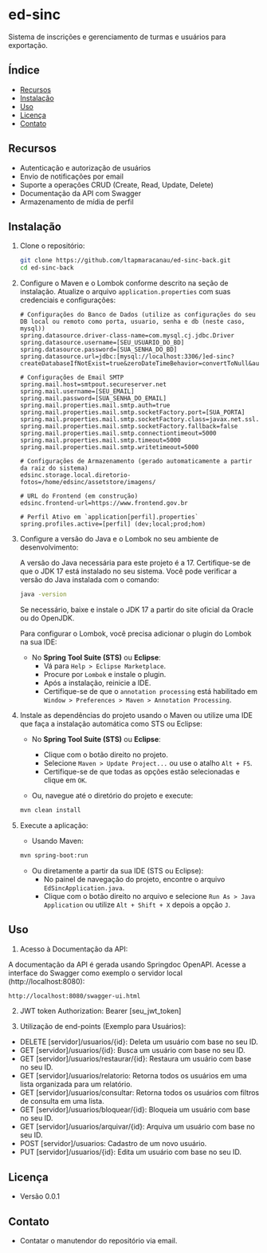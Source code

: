 # ed-sinc

Sistema de inscrições e gerenciamento de turmas e usuários para exportação.

## Índice

- [Recursos](#recursos)
- [Instalação](#instalação)
- [Uso](#uso)
- [Licença](#licença)
- [Contato](#contato)

## Recursos

- Autenticação e autorização de usuários
- Envio de notificações por email
- Suporte a operações CRUD (Create, Read, Update, Delete)
- Documentação da API com Swagger
- Armazenamento de mídia de perfil

## Instalação

1. Clone o repositório:
    ```bash
    git clone https://github.com/ltapmaracanau/ed-sinc-back.git
    cd ed-sinc-back
    ```

2. Configure o Maven e o Lombok conforme descrito na seção de instalação. Atualize o arquivo `application.properties` com suas credenciais e configurações:

    ```properties
    # Configurações do Banco de Dados (utilize as configurações do seu DB local ou remoto como porta, usuario, senha e db (neste caso, mysql))
    spring.datasource.driver-class-name=com.mysql.cj.jdbc.Driver
    spring.datasource.username=[SEU_USUARIO_DO_BD]
    spring.datasource.password=[SUA_SENHA_DO_BD]
    spring.datasource.url=jdbc:[mysql://localhost:3306/]ed-sinc?createDatabaseIfNotExist=true&zeroDateTimeBehavior=convertToNull&autoReconnect=true&allowPublicKeyRetrieval=true&useSSL=false

    # Configurações de Email SMTP
    spring.mail.host=smtpout.secureserver.net
    spring.mail.username=[SEU_EMAIL]
    spring.mail.password=[SUA_SENHA_DO_EMAIL]
    spring.mail.properties.mail.smtp.auth=true
    spring.mail.properties.mail.smtp.socketFactory.port=[SUA_PORTA]
    spring.mail.properties.mail.smtp.socketFactory.class=javax.net.ssl.SSLSocketFactory
    spring.mail.properties.mail.smtp.socketFactory.fallback=false
    spring.mail.properties.mail.smtp.connectiontimeout=5000
    spring.mail.properties.mail.smtp.timeout=5000
    spring.mail.properties.mail.smtp.writetimeout=5000

    # Configurações de Armazenamento (gerado automaticamente a partir da raiz do sistema)
    edsinc.storage.local.diretorio-fotos=/home/edsinc/assetstore/imagens/

    # URL do Frontend (em construção)
    edsinc.frontend-url=https://www.frontend.gov.br

    # Perfil Ativo em `application[perfil].properties`
    spring.profiles.active=[perfil] (dev;local;prod;hom)
    ```

3. Configure a versão do Java e o Lombok no seu ambiente de desenvolvimento:

    A versão do Java necessária para este projeto é a 17. Certifique-se de que o JDK 17 está instalado no seu sistema. Você pode verificar a versão do Java instalada com o comando:
    ```bash
    java -version
    ```

    Se necessário, baixe e instale o JDK 17 a partir do site oficial da Oracle ou do OpenJDK.

    Para configurar o Lombok, você precisa adicionar o plugin do Lombok na sua IDE:

    - No **Spring Tool Suite (STS)** ou **Eclipse**:
      - Vá para `Help > Eclipse Marketplace`.
      - Procure por `Lombok` e instale o plugin.
      - Após a instalação, reinicie a IDE.
      - Certifique-se de que o `annotation processing` está habilitado em `Window > Preferences > Maven > Annotation Processing`.

4. Instale as dependências do projeto usando o Maven ou utilize uma IDE que faça a instalação automática como STS ou Eclipse:

    - No **Spring Tool Suite (STS)** ou **Eclipse**:
      - Clique com o botão direito no projeto.
      - Selecione `Maven > Update Project...` ou use o atalho `Alt + F5`.
      - Certifique-se de que todas as opções estão selecionadas e clique em `OK`.

    - Ou, navegue até o diretório do projeto e execute:
    ```bash
    mvn clean install
    ```

5. Execute a aplicação:

    - Usando Maven:
    ```bash
    mvn spring-boot:run
    ```

    - Ou diretamente a partir da sua IDE (STS ou Eclipse):
      - No painel de navegação do projeto, encontre o arquivo `EdSincApplication.java`.
      - Clique com o botão direito no arquivo e selecione `Run As > Java Application` ou utilize `Alt + Shift + X` depois a opção `J`.

## Uso

1. Acesso à Documentação da API:

A documentação da API é gerada usando Springdoc OpenAPI. Acesse a interface do Swagger como exemplo o servidor local (http://localhost:8080):
```bash
http://localhost:8080/swagger-ui.html
 ```
2. JWT token
Authorization: Bearer [seu_jwt_token]

3. Utilização de end-points (Exemplo para Usuários):
- DELETE [servidor]/usuarios/{id}: Deleta um usuário com base no seu ID.
- GET [servidor]/usuarios/{id}: Busca um usuário com base no seu ID.
- GET [servidor]/usuarios/restaurar/{id}: Restaura um usuário com base no seu ID.
- GET [servidor]/usuarios/relatorio: Retorna todos os usuários em uma lista organizada para um relatório.
- GET [servidor]/usuarios/consultar: Retorna todos os usuários com filtros de consulta em uma lista.
- GET [servidor]/usuarios/bloquear/{id}: Bloqueia um usuário com base no seu ID.
- GET [servidor]/usuarios/arquivar/{id}: Arquiva um usuário com base no seu ID.
- POST [servidor]/usuarios: Cadastro de um novo usuário.
- PUT [servidor]/usuarios/{id}: Edita um usuário com base no seu ID.

## Licença
- Versão 0.0.1

## Contato
- Contatar o manutendor do repositório via email.

